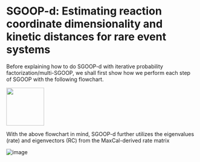 # SGOOP-d: Estimating reaction coordinate dimensionality and kinetic distances for rare event systems

Before explaining how to do SGOOP-d with iterative probability factorization/multi-SGOOP, we shall first show how we perform each step of SGOOP with the following flowchart.


<img src="https://user-images.githubusercontent.com/22850008/115948672-6ec29a00-a49d-11eb-81e2-1935b6d40ff9.png" width="100">

With the above flowchart in mind, SGOOP-d further utilizes the eigenvalues (rate) and eigenvectors (RC) from the MaxCal-derived rate matrix

![image](https://user-images.githubusercontent.com/22850008/115948744-ff00df00-a49d-11eb-8953-3141ae008dcc.png)
